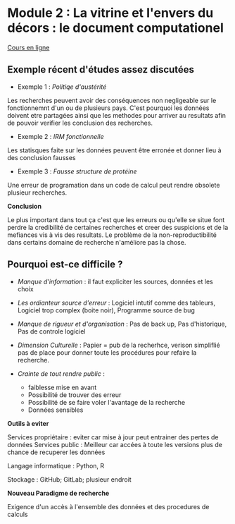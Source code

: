 # Module 2 : La vitrine et l'envers du décors : le document computationel
[Cours en ligne](https://lms.fun-mooc.fr/courses/course-v1:inria+41016+self-paced/courseware/66bc811404b8481da5f794de54681c5e/4061cf05107441ebaca82e07cc5f10ce/)

## Exemple récent d'études assez discutées

- Exemple 1 : *Politiqe d'austérité*

Les recherches peuvent avoir des conséquences non negligeable sur le fonctionnemnt d'un ou de plusieurs pays. C'est pourquoi les données doivent etre partagées ainsi que les methodes pour arriver au resultats afin de pouvoir verifier les conclusion des recherches.

- Exemple 2 : *IRM fonctionnelle*

Les statisques faite sur les données peuvent être erronée et donner lieu à des conclusion fausses

 - Exemple 3 : *Fausse structure de protéine*

Une erreur de programation dans un code de calcul peut rendre obsolete plusieur recherches.

**Conclusion**

Le plus important dans tout ça c'est que les erreurs ou qu'elle se situe font perdre la credibilité de certaines recherches et creer des suspicions et de la mefiances vis à vis des resultats. Le problème de la non-reproductibilité dans certains domaine de recherche n'améliore pas la chose.


## Pourquoi est-ce difficile ? 

- *Manque d'information* : il faut expliciter les sources, données et les choix
 
- *Les ordianteur source d'erreur* : Logiciel intutif comme des tableurs, Logiciel trop complex (boite noir), Programme source de bug
  
- *Manque de rigueur et d'organisation* : Pas de back up, Pas d'historique, Pas de controle logiciel
  
- *Dimension Culturelle* : Papier = pub de la recherhce, verison simpliflié pas de place pour donner toute les procédures pour refaire la recherche.
  
- *Crainte de tout rendre public* :
   - faiblesse mise en avant
   - Possibilité de trouver des erreur
   - Possibilité de se faire voler l'avantage de la recherche
   - Données sensibles

**Outils à eviter**

Services propriétaire : eviter car mise à jour peut entrainer des pertes de données 
Services public : Meilleur car accées à toute les versions plus de chance de recuperer les données

Langage informatique : Python, R

Stockage : GitHub; GitLab; plusieur endroit 

**Nouveau Paradigme de recherche**

Exigence d'un accès à l'ensemble des données et des procedures de calculs











